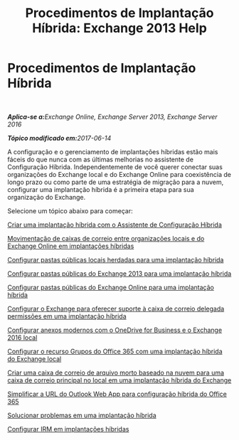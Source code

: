 ﻿---
title: 'Procedimentos de Implantação Híbrida: Exchange 2013 Help'
TOCTitle: Procedimentos de Implantação Híbrida
ms:assetid: cbbe558d-1ae2-49ed-bd97-2013349fef35
ms:mtpsurl: https://technet.microsoft.com/pt-br/library/JJ200788(v=EXCHG.150)
ms:contentKeyID: 50487119
ms.date: 05/23/2018
mtps_version: v=EXCHG.150
ms.translationtype: MT
---

# Procedimentos de Implantação Híbrida

 

_<strong>Aplica-se a:</strong>Exchange Online, Exchange Server 2013, Exchange Server 2016_

_<strong>Tópico modificado em:</strong>2017-06-14_

A configuração e o gerenciamento de implantações híbridas estão mais fáceis do que nunca com as últimas melhorias no assistente de Configuração Híbrida. Independentemente de você querer conectar suas organizações do Exchange local e do Exchange Online para coexistência de longo prazo ou como parte de uma estratégia de migração para a nuvem, configurar uma implantação híbrida é a primeira etapa para sua organização do Exchange.

Selecione um tópico abaixo para começar:

[Criar uma implantação híbrida com o Assistente de Configuração Híbrida](create-a-hybrid-deployment-with-the-hybrid-configuration-wizard-exchange-2013-help.md)

[Movimentação de caixas de correio entre organizações locais e do Exchange Online em implantações híbridas](move-mailboxes-between-on-premises-and-exchange-online-organizations-in-hybrid-deployments-exchange-2013-help.md)

[Configurar pastas públicas locais herdadas para uma implantação híbrida](configure-legacy-on-premises-public-folders-for-a-hybrid-deployment-exchange-2013-help.md)

[Configurar pastas públicas do Exchange 2013 para uma implantação híbrida](configure-exchange-2013-public-folders-for-a-hybrid-deployment-exchange-2013-help.md)

[Configurar pastas públicas do Exchange Online para uma implantação híbrida](configure-exchange-online-public-folders-for-a-hybrid-deployment-exchange-2013-help.md)

[Configurar o Exchange para oferecer suporte à caixa de correio delegada permissões em uma implantação híbrida](configure-exchange-to-support-delegated-mailbox-permissions-in-a-hybrid-deployment-exchange-2013-help.md)

[Configurar anexos modernos com o OneDrive for Business e o Exchange 2016 local](configure-document-collaboration-with-onedrive-for-business-and-exchange-2016-on-premises-exchange-2013-help.md)

[Configurar o recurso Grupos do Office 365 com uma implantação híbrida do Exchange local](configure-office-365-groups-with-on-premises-exchange-hybrid-exchange-2013-help.md)

[Criar uma caixa de correio de arquivo morto baseado na nuvem para uma caixa de correio principal no local em uma implantação híbrida do Exchange](create-a-cloud-based-archive-for-an-on-premises-primary-mailbox-in-an-exchange-hybrid-deployment-exchange-online-help.md)

[Simplificar a URL do Outlook Web App para configuração híbrida do Office 365](simplify-the-outlook-web-app-url-for-office-365-hybrid-exchange-2013-help.md)

[Solucionar problemas em uma implantação híbrida](troubleshoot-a-hybrid-deployment-exchange-2013-help.md)

[Configurar IRM em implantações híbridas](irm-in-exchange-hybrid-deployments-exchange-2013-help.md)

